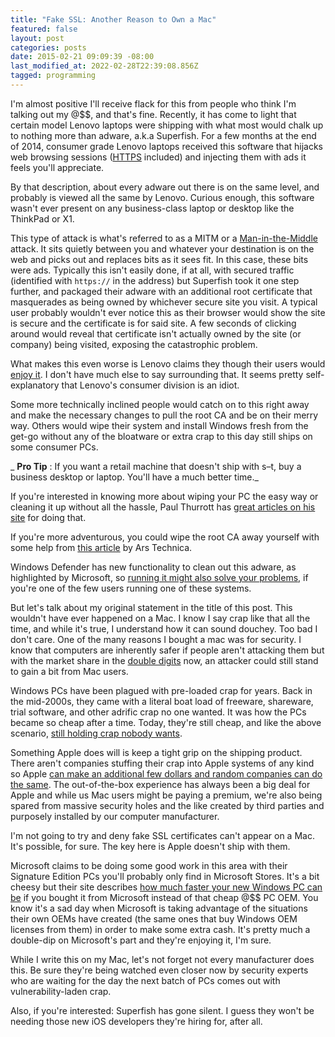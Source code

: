 ```yaml
---
title: "Fake SSL: Another Reason to Own a Mac"
featured: false
layout: post
categories: posts
date: 2015-02-21 09:09:39 -08:00
last_modified_at: 2022-02-28T22:39:08.856Z
tagged: programming
---
```


I'm almost positive I'll receive flack for this from people who think I'm talking out my @$$, and that's fine. Recently, it has come to light that certain model Lenovo laptops were shipping with what most would chalk up to nothing more than adware, a.k.a Superfish. For a few months at the end of 2014, consumer grade Lenovo laptops received this software that hijacks web browsing sessions ([HTTPS](http://en.wikipedia.org/wiki/HTTP_Secure) included) and injecting them with ads it feels you'll appreciate.

By that description, about every adware out there is on the same level, and probably is viewed all the same by Lenovo. Curious enough, this software wasn't ever present on any business-class laptop or desktop like the ThinkPad or X1.

This type of attack is what's referred to as a MITM or a [Man-in-the-Middle](http://en.wikipedia.org/wiki/Man-in-the-middle_attack) attack. It sits quietly between you and whatever your destination is on the web and picks out and replaces bits as it sees fit. In this case, these bits were ads. Typically this isn't easily done, if at all, with secured traffic (identified with `https://` in the address) but Superfish took it one step further, and packaged their adware with an additional root certificate that masquerades as being owned by whichever secure site you visit. A typical user probably wouldn't ever notice this as their browser would show the site is secure and the certificate is for said site. A few seconds of clicking around would reveal that certificate isn't actually owned by the site (or company) being visited, exposing the catastrophic problem.

What makes this even worse is Lenovo claims they though their users would [enjoy it](http://arstechnica.com/security/2015/02/lenovo-honestly-thought-youd-enjoy-that-superfish-https-spyware/). I don't have much else to say surrounding that. It seems pretty self-explanatory that Lenovo's consumer division is an idiot.

Some more technically inclined people would catch on to this right away and make the necessary changes to pull the root CA and be on their merry way. Others would wipe their system and install Windows fresh from the get-go without any of the bloatware or extra crap to this day still ships on some consumer PCs.

_ **Pro Tip** : If you want a retail machine that doesn't ship with s–t, buy a business desktop or laptop. You'll have a much better time._

If you're interested in knowing more about wiping your PC the easy way or cleaning it up without all the hassle, Paul Thurrott has [great articles on his site](https://www.thurrott.com/tag/clean-pc) for doing that.

If you're more adventurous, you could wipe the root CA away yourself with some help from [this article](http://arstechnica.com/security/2015/02/how-to-remove-the-superfish-malware-what-lenovo-doesnt-tell-you/) by Ars Technica.

Windows Defender has new functionality to clean out this adware, as highlighted by Microsoft, so [running it might also solve your problems](http://arstechnica.com/security/2015/02/windows-defender-now-removes-superfish-malware-if-youre-lucky/), if you're one of the few users running one of these systems.

But let's talk about my original statement in the title of this post. This wouldn't have ever happened on a Mac. I know I say crap like that all the time, and while it's true, I understand how it can sound douchey. Too bad I don't care. One of the many reasons I bought a mac was for security. I know that computers are inherently safer if people aren't attacking them but with the market share in the [double digits](http://techcrunch.com/2014/11/07/mac-achieves-highest-u-s-pc-market-share-ever-in-q3-2014-according-to-idc/) now, an attacker could still stand to gain a bit from Mac users.

Windows PCs have been plagued with pre-loaded crap for years. Back in the mid-2000s, they came with a literal boat load of freeware, shareware, trial software, and other adrific crap no one wanted. It was how the PCs became so cheap after a time. Today, they're still cheap, and like the above scenario, [still holding crap nobody wants](http://www.howtogeek.com/174587/refreshing-your-pc-wont-help-why-bloatware-is-still-a-problem-on-windows-8/).

Something Apple does will is keep a tight grip on the shipping product. There aren't companies stuffing their crap into Apple systems of any kind so Apple [can make an additional few dollars and random companies can do the same](http://www.howtogeek.com/163303/how-computer-manufacturers-are-paid-to-make-your-laptop-worse/). The out-of-the-box experience has always been a big deal for Apple and while us Mac users might be paying a premium, we're also being spared from massive security holes and the like created by third parties and purposely installed by our computer manufacturer.

I'm not going to try and deny fake SSL certificates can't appear on a Mac. It's possible, for sure. The key here is Apple doesn't ship with them.

Microsoft claims to be doing some good work in this area with their Signature Edition PCs you'll probably only find in Microsoft Stores. It's a bit cheesy but their site describes [how much faster your new Windows PC can be](http://www.microsoftstore.com/store?SiteID=msusa&Locale=en_US&Action=ContentTheme&pbPage=MicrosoftSignature&ThemeID=33363200) if you bought it from Microsoft instead of that cheap @$$ PC OEM. You know it's a sad day when Microsoft is taking advantage of the situations their own OEMs have created (the same ones that buy Windows OEM licenses from them) in order to make some extra cash. It's pretty much a double-dip on Microsoft's part and they're enjoying it, I'm sure.

While I write this on my Mac, let's not forget not every manufacturer does this. Be sure they're being watched even closer now by security experts who are waiting for the day the next batch of PCs comes out with vulnerability-laden crap.

Also, if you're interested: Superfish has gone silent. I guess they won't be needing those new iOS developers they're hiring for, after all.

